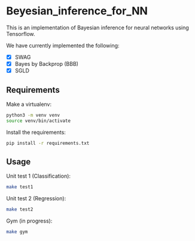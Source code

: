 # Beyesian_inference_for_NN

This is an implementation of Bayesian inference for neural networks using Tensorflow.

We have currently implemented the following:
- [x] SWAG
- [X] Bayes by Backprop (BBB)
- [X] SGLD

## Requirements
Make a virtualenv:
```bash
python3 -m venv venv
source venv/bin/activate
```

Install the requirements:
```bash
pip install -r requirements.txt
```

## Usage
Unit test 1 (Classification):
```bash
make test1
```

Unit test 2 (Regression):
```bash
make test2
```

Gym (in progress):
```bash
make gym
```